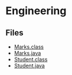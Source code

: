 # Engineering

## Files

- [Marks.class](Marks.class)
- [Marks.java](Marks.java)
- [Student.class](Student.class)
- [Student.java](Student.java)
